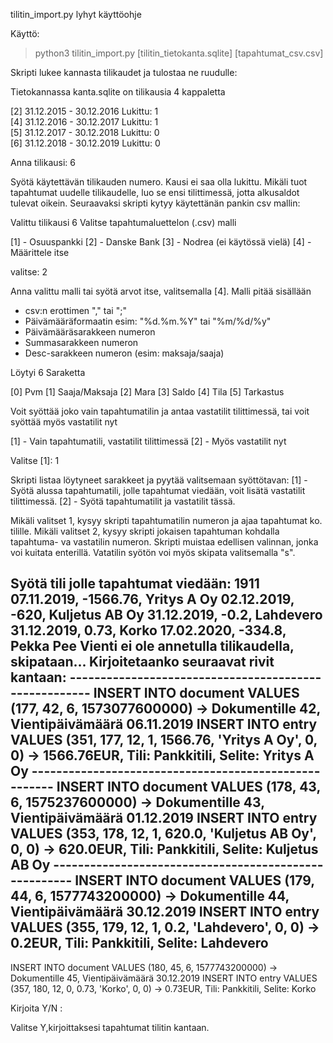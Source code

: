 tilitin_import.py lyhyt käyttöohje

Käyttö:
>python3 tilitin_import.py [tilitin_tietokanta.sqlite] [tapahtumat_csv.csv]

Skripti lukee kannasta tilikaudet ja tulostaa ne ruudulle:


Tietokannassa kanta.sqlite on tilikausia 4 kappaletta

[2] 31.12.2015 - 30.12.2016 Lukittu: 1\
[4] 31.12.2016 - 30.12.2017 Lukittu: 1\
[5] 31.12.2017 - 30.12.2018 Lukittu: 0\
[6] 31.12.2018 - 30.12.2019 Lukittu: 0

Anna tilikausi: 6


Syötä käytettävän tilikauden numero. Kausi ei saa olla lukittu. Mikäli tuot tapahtumat uudelle tilikaudelle,
luo se ensi tilittimessä, jotta alkusaldot tulevat oikein.
Seuraavaksi skripti kytyy käytettänän pankin csv mallin:

Valittu tilikausi 6
Valitse tapahtumaluettelon (.csv) malli

[1] - Osuuspankki
[2] - Danske Bank
[3] - Nodrea (ei käytössä vielä)
[4] - Määrittele itse

valitse: 2

Anna valittu malli tai syötä arvot itse, valitsemalla [4]. Malli pitää sisällään
- csv:n erottimen "," tai ";"
- Päivämääräformaatin esim: "%d.%m.%Y" tai "%m/%d/%y"
- Päivämääräsarakkeen numeron
- Summasarakkeen numeron
- Desc-sarakkeen numeron (esim: maksaja/saaja)

Löytyi 6 Saraketta

[0]  Pvm
[1]  Saaja/Maksaja
[2]  Mara
[3]  Saldo
[4]  Tila
[5]  Tarkastus

Voit syöttää joko vain tapahtumatilin ja antaa vastatilit tilittimessä,
tai voit syöttää myös vastatilit nyt

[1] - Vain tapahtumatili, vastatilit tilittimessä
[2] - Myös vastatilit nyt

Valitse [1]: 1

Skripti listaa löytyneet sarakkeet ja pyytää valitsemaan syöttötavan:
[1] - Syötä alussa tapahtumatili, jolle tapahtumat viedään, voit lisätä vastatilit tilittimessä.
[2] - Syötä tapahtumatilit ja vastatilit tässä.

Mikäli valitset 1, kysyy skripti tapahtumatilin numeron ja ajaa tapahtumat ko. tilille. 
Mikäli valitset 2, kysyy skripti jokaisen tapahtuman kohdalla tapahtuma- va vastatilin numeron. 
Skripti muistaa edellisen valinnan, jonka voi kuitata enterillä. Vatatilin syötön voi myös skipata valitsemalla "s".
  
Syötä tili jolle tapahtumat viedään: 1911
07.11.2019, -1566.76, Yritys A Oy 
02.12.2019, -620, Kuljetus AB Oy 
31.12.2019, -0.2, Lahdevero 
31.12.2019, 0.73, Korko 
17.02.2020, -334.8, Pekka Pee 
Vienti ei ole annetulla tilikaudella, skipataan...
Kirjoitetaanko seuraavat rivit kantaan:
\------------------------------------------------------
INSERT INTO document VALUES (177, 42, 6, 1573077600000) -> Dokumentille 42, Vientipäivämäärä 06.11.2019
 INSERT INTO entry VALUES (351, 177, 12, 1, 1566.76, 'Yritys A Oy', 0, 0) -> 1566.76EUR, Tili: Pankkitili, Selite: Yritys A Oy
\------------------------------------------------------
INSERT INTO document VALUES (178, 43, 6, 1575237600000) -> Dokumentille 43, Vientipäivämäärä 01.12.2019
 INSERT INTO entry VALUES (353, 178, 12, 1, 620.0, 'Kuljetus AB Oy', 0, 0) -> 620.0EUR, Tili: Pankkitili, Selite: Kuljetus AB Oy
\------------------------------------------------------
INSERT INTO document VALUES (179, 44, 6, 1577743200000) -> Dokumentille 44, Vientipäivämäärä 30.12.2019
 INSERT INTO entry VALUES (355, 179, 12, 1, 0.2, 'Lahdevero', 0, 0) -> 0.2EUR, Tili: Pankkitili, Selite: Lahdevero
------------------------------------------------------
INSERT INTO document VALUES (180, 45, 6, 1577743200000) -> Dokumentille 45, Vientipäivämäärä 30.12.2019
 INSERT INTO entry VALUES (357, 180, 12, 0, 0.73, 'Korko', 0, 0) -> 0.73EUR, Tili: Pankkitili, Selite: Korko

Kirjoita Y/N : 

Valitse Y,kirjoittaksesi tapahtumat tilitin kantaan.


